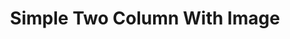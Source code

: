 ---
title: Simple Two Column With Image
component: "features"
seo:
  page_title:
  meta_description:
  featured_image: /uploads/featured-image.jpg
  featured_image_alt:
html_example:
  - |
    <section class="block" aria-labelledby="feature-heading">
        <div class="wrapper-lg flow text-color-white">
          <div class="columns gap-lg">
            <div class="col">
              <img src="https://source.unsplash.com/random/600x600?space" alt="" width="1200" height="800">
            </div>
            <div class="col flow margin-block-auto">
                <h2 id="feature-heading">Feature Heading</h2>
                <div class="flow">Readymade quinoa ennui art party squid ascot beard umami before they sold out forage irony lumbersexual pop-up trust fund chillwave.</div>
                <ul>
                  <li>Wolf <strong>wayfarers</strong> squid</li>
                  <li>Typewriter church-key distillery</li>
                  <li>Heirloom <strong>DIY</strong> poke hell</li>
                  <li>Aesthetic bespoke williamsburg enamel</li>
                </ul>
                <a class="btn btn--primary" href="/contact/">Contact Us</a>
            </div>
          </div>
        </div>
    </section>
css_example:
  - |
---